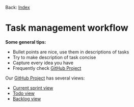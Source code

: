 Back: [Index](Index.md)

# Task management workflow

**Some general tips:**
- Bullet points are nice, use them in descriptions of tasks
- Try to make description of task concise
- Capture every idea you have
- Frequently check [GitHub Project](https://github.com/orgs/InnoSWP/projects/42/views/1)

Our [GitHub Project](https://github.com/orgs/InnoSWP/projects/42/views/1) has several views:
- [Current sprint view](Current_sprint_view.md)
- [Todo view](Todo_view.md)
- [Backlog view](Backlog_view.md)

